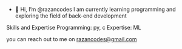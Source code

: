 - 👋 Hi, I’m @razancodes
I am currently learning programming and exploring the field of back-end development

Skills and Expertise
Programming: py, c 
Expertise: ML

you can reach out to me on
razancodes@gmail.com

<!---
razancodes/razancodes is a ✨ special ✨ repository because its `README.md` (this file) appears on your GitHub profile.
You can click the Preview link to take a look at your changes.
--->

